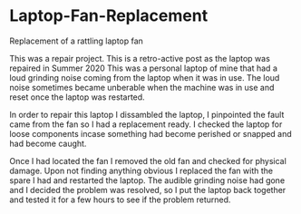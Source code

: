 # Laptop-Fan-Replacement
Replacement of a rattling laptop fan

This was a repair project. This is a retro-active post as the laptop was repaired in Summer 2020
This was a personal laptop of mine that had a loud grinding noise coming from the laptop when it was in use. 
The loud noise sometimes became unberable when the machine was in use and reset once the laptop was restarted. 

In order to repair this laptop I dissambled the laptop, I pinpointed the fault came from the fan so I had a replacement ready.
I checked the laptop for loose components incase something had become perished or snapped and had become caught. 



Once I had located the fan I removed the old fan and checked for physical damage. 
Upon not finding anything obvious I replaced the fan with the spare I had and restarted the laptop. 
The audible grinding noise had gone and I decided the problem was resolved, so I put the laptop back together and tested it for a few hours to see if the problem returned. 
